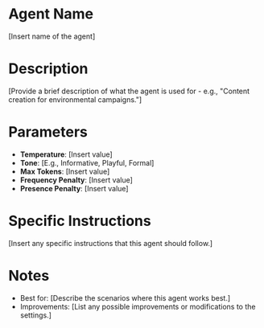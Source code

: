 # Agent Name
[Insert name of the agent]

# Description
[Provide a brief description of what the agent is used for - e.g., "Content creation for environmental campaigns."]

# Parameters
- **Temperature**: [Insert value]
- **Tone**: [E.g., Informative, Playful, Formal]
- **Max Tokens**: [Insert value]
- **Frequency Penalty**: [Insert value]
- **Presence Penalty**: [Insert value]

# Specific Instructions
[Insert any specific instructions that this agent should follow.]

# Notes
- Best for: [Describe the scenarios where this agent works best.]
- Improvements: [List any possible improvements or modifications to the settings.]
